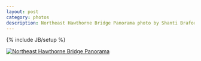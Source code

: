 ```yaml
---
layout: post
category: photos
description: Northeast Hawthorne Bridge Panorama photo by Shanti Braford Photography
---
```

{% include JB/setup %}

<a href="/photos/portland_waterfront/northeast_hawthorne_bridge_panorama.jpg" title="Northeast Hawthorne Bridge Panorama"><img src="/photos/portland_waterfront/northeast_hawthorne_bridge_panorama.jpg" alt="Northeast Hawthorne Bridge Panorama" /></a>

